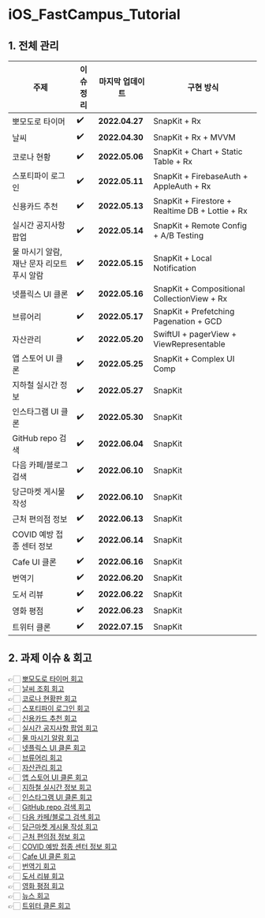 # iOS_FastCampus_Tutorial

## 1. 전체 관리

| 주제                   | 이슈 정리           | 마지막 업데이트                     |    구현 방식    |
| --------------------- | ---------------- | ---------------------------| ------------- |
| 뽀모도로 타이머  |     ✔️             |  **2022.04.27**                 |  SnapKit + Rx  |
| 날씨              |       ✔️             |    **2022.04.30**            |  SnapKit + Rx + MVVM  |
| 코로나 현황   |       ✔️          |      **2022.05.06**               |  SnapKit +  Chart + Static Table + Rx  |
| 스포티파이 로그인   |       ✔️            |      **2022.05.11**             |  SnapKit +  FirebaseAuth + AppleAuth + Rx |
| 신용카드 추천   |         ✔️          |      **2022.05.13**               |  SnapKit +  Firestore  + Realtime DB + Lottie + Rx |
| 실시간 공지사항 팝업   |          ✔️        |      **2022.05.14**         |  SnapKit + Remote Config + A/B Testing |
| 물 마시기 알람, 재난 문자 리모트 푸시 알람  |        ✔️          |      **2022.05.15**         |  SnapKit + Local Notification |
| 넷플릭스 UI 클론  |         ✔️         |      **2022.05.16**         |  SnapKit + Compositional CollectionView  + Rx |
| 브류어리 |          ✔️         |      **2022.05.17**         |  SnapKit + Prefetching Pagenation  + GCD |
| 자산관리 |            ✔️       |      **2022.05.20**         |  SwiftUI + pagerView + ViewRepresentable|
| 앱 스토어 UI 클론 |         ✔️          |      **2022.05.25**         |  SnapKit + Complex UI Comp |
| 지하철 실시간 정보 |          ✔️         |      **2022.05.27**         |  SnapKit |
| 인스타그램 UI 클론 |          ✔️         |      **2022.05.30**         |  SnapKit |
| GitHub repo 검색 |             ✔️      |      **2022.06.04**         |  SnapKit |
| 다음 카페/블로그 검색 |        ✔️           |      **2022.06.10**         |  SnapKit |
| 당근마켓 게시물 작성|         ✔️          |      **2022.06.10**         |  SnapKit |
| 근처 편의점 정보 |          ✔️         |      **2022.06.13**         |  SnapKit |
| COVID 예방 접종 센터 정보 |         ✔️          |      **2022.06.14**         |  SnapKit |
| Cafe UI 클론 |           ✔️        |      **2022.06.16**         |  SnapKit |
| 번역기 |           ✔️        |      **2022.06.20**         |  SnapKit |
| 도서 리뷰 |         ✔️          |      **2022.06.22**         |  SnapKit |
| 영화 평점 |          ✔️         |      **2022.06.23**         |  SnapKit |
| 트위터 클론 |         ✔️          |      **2022.07.15**         |  SnapKit |

## 2. 과제 이슈 & 회고

👉🏻 [뽀모도로 타이머 회고](https://github.com/simoniful/iOS_FastCampus_Tutorial/issues/1) </br>
👉🏻 [날씨 조회 회고](https://github.com/simoniful/iOS_FastCampus_Tutorial/issues/2) </br>
👉🏻 [코로나 현황판 회고](https://github.com/simoniful/iOS_FastCampus_Tutorial/issues/3) </br>
👉🏻 [스포티파이 로그인 회고](https://github.com/simoniful/iOS_FastCampus_Tutorial/issues/4) </br>
👉🏻 [신용카드 추천 회고](https://github.com/simoniful/iOS_FastCampus_Tutorial/issues/5) </br>
👉🏻 [실시간 공지사항 팝업 회고](https://github.com/simoniful/iOS_FastCampus_Tutorial/issues/6) </br>
👉🏻 [물 마시기 알람 회고](https://github.com/simoniful/iOS_FastCampus_Tutorial/issues/7) </br>
👉🏻 [넷플릭스 UI 클론 회고](https://github.com/simoniful/iOS_FastCampus_Tutorial/issues/8) </br>
👉🏻 [브류어리 회고](https://github.com/simoniful/iOS_FastCampus_Tutorial/issues/9) </br>
👉🏻 [자산관리 회고](https://github.com/simoniful/iOS_FastCampus_Tutorial/issues/10) </br>
👉🏻 [앱 스토어 UI 클론 회고](https://github.com/simoniful/iOS_FastCampus_Tutorial/issues/11) </br>
👉🏻 [지하철 실시간 정보 회고](https://github.com/simoniful/iOS_FastCampus_Tutorial/issues/12) </br>
👉🏻 [인스타그램 UI 클론 회고](https://github.com/simoniful/iOS_FastCampus_Tutorial/issues/13) </br>
👉🏻 [GitHub repo 검색 회고](https://github.com/simoniful/iOS_FastCampus_Tutorial/issues/14) </br>
👉🏻 [다음 카페/블로그 검색 회고](https://github.com/simoniful/iOS_FastCampus_Tutorial/issues/15) </br>
👉🏻 [당근마켓 게시물 작성 회고](https://github.com/simoniful/iOS_FastCampus_Tutorial/issues/24) </br>
👉🏻 [근처 편의점 정보 회고](https://github.com/simoniful/iOS_FastCampus_Tutorial/issues/16) </br>
👉🏻 [COVID 예방 접종 센터 정보 회고](https://github.com/simoniful/iOS_FastCampus_Tutorial/issues/17) </br>
👉🏻 [Cafe UI 클론 회고](https://github.com/simoniful/iOS_FastCampus_Tutorial/issues/18) </br>
👉🏻 [번역기 회고](https://github.com/simoniful/iOS_FastCampus_Tutorial/issues/19) </br>
👉🏻 [도서 리뷰 회고](https://github.com/simoniful/iOS_FastCampus_Tutorial/issues/20) </br>
👉🏻 [영화 평점 회고](https://github.com/simoniful/iOS_FastCampus_Tutorial/issues/21) </br>
👉🏻 [뉴스 회고](https://github.com/simoniful/iOS_FastCampus_Tutorial/issues/22) </br>
👉🏻 [트위터 클론 회고](https://github.com/simoniful/iOS_FastCampus_Tutorial/issues/23) </br>